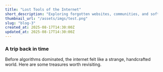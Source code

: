```yaml
---
title: "Lost Tools of the Internet"
short_description: "Exploring forgotten websites, communities, and software that once shaped the web."
thumbnail_url: "/assets/imgs/test.png"
slug: "blog-3"
created_at: 2025-08-17T14:30:00Z
updated_at: 2025-08-17T14:30:00Z
---
```

### A trip back in time

Before algorithms dominated, the internet felt like a strange, handcrafted world. Here are some treasures worth revisiting.


